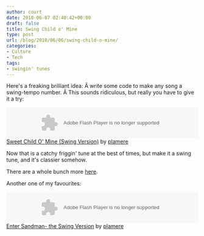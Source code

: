 ```yaml
---
author: court
date: 2010-06-07 02:40:42+00:00
draft: false
title: Swing Child o' Mine
type: post
url: /blog/2010/06/06/swing-child-o-mine/
categories:
- Culture
- Tech
tags:
- swingin' tunes
---
```


Here's a freaking brilliant idea: Â write some code to make any song a swing-tempo number. Â This sounds ridiculous, but really you have to give it a try:

<object classid="clsid:d27cdb6e-ae6d-11cf-96b8-444553540000" width="100%" codebase="http://download.macromedia.com/pub/shockwave/cabs/flash/swflash.cab#version=6,0,40,0" height="81"><embed width="100%" src="http://player.soundcloud.com/player.swf?url=http%3A%2F%2Fsoundcloud.com%2Fplamere%2Fsweet-child-o-mine-swing-version&&color=ff7700" type="application/x-shockwave-flash" allowscriptaccess="always" height="81"></embed></object>[Sweet Child O' Mine (Swing Version)](http://soundcloud.com/plamere/sweet-child-o-mine-swing-version) by [plamere](http://soundcloud.com/plamere)

Now that is a catchy friggin' tune at the best of times, but make it a swing tune, and it's classier somehow.

There are a whole bunch more [here](http://musicmachinery.com/2010/05/21/the-swinger/).

Another one of my favourites:

<object classid="clsid:d27cdb6e-ae6d-11cf-96b8-444553540000" width="100%" codebase="http://download.macromedia.com/pub/shockwave/cabs/flash/swflash.cab#version=6,0,40,0" height="81"><embed width="100%" src="http://player.soundcloud.com/player.swf?url=http%3A%2F%2Fsoundcloud.com%2Fplamere%2Fswinging-sandman&&color=ff7700" type="application/x-shockwave-flash" allowscriptaccess="always" height="81"></embed></object>[Enter Sandman- the Swing Version](http://soundcloud.com/plamere/swinging-sandman) by [plamere](http://soundcloud.com/plamere)



